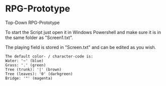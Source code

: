 # RPG-Prototype
Top-Down RPG-Prototype

To start the Script just open it in Windows Powershell and make sure it is in the same folder as "Screen1.txt".

The playing field is stored in "Screen.txt" and can be edited as you wish.

```
The default color- / character-code is:
Water: '~' (blue)
Grass: '.' (green)
Tree (trunk): '|' (brown)
Tree (leaves): '0' (darkgreen)
Bridge: '"' (magenta)
```
